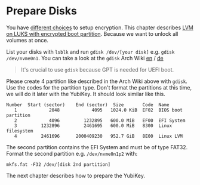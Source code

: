 # Prepare Disks

You have [different choices](https://wiki.archlinux.org/index.php/Dm-crypt/Encrypting_an_entire_system "dm-crypt/Encrypting an entire system") to setup encryption.
This chapter describes [LVM on LUKS with encrypted boot partition](https://wiki.archlinux.org/index.php/Dm-crypt/Encrypting_an_entire_system#Encrypted_boot_partition_.28GRUB.29 "Encrypted boot partition (GRUB)").
Because we want to unlock all volumes at once.

List your disks with `lsblk` and run `gdisk /dev/[your disk]` e.g. `gdisk /dev/nvme0n1`. You can take a look at the 
`gdisk` Arch Wiki [en](https://wiki.archlinux.org/index.php/Fdisk#gdisk) / [de](https://wiki.archlinux.de/title/GPT#Partitionieren_mit_gdisk)

> It's crucial to use `gdisk` because GPT is needed for UEFI boot.

Please create 4 partition like described in the Arch Wiki above with `gdisk`. Use the codes for the partition type.
Don't format the partitions at this time, we will do it later with the YubiKey. It should look similar like this.

```
Number  Start (sector)    End (sector)  Size       Code  Name
   1            2048            4095   1024.0 KiB  EF02  BIOS boot partition
   2            4096         1232895   600.0 MiB   EF00  EFI System
   3         1232896         2461695   600.0 MiB   8300  Linux filesystem
   4         2461696      2000409230   952.7 GiB   8E00  Linux LVM
```

The second partition contains the EFI System and must be of type FAT32. Format the second partition e.g. `/dev/nvme0n1p2` with: 

```
mkfs.fat -F32 /dev/[disk 2nd partition]
```

The next chapter describes how to prepare the YubiKey.
